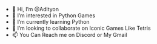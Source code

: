 - 👋 Hi, I’m @Adityon
- 👀 I’m interested in Python Games
- 🌱 I’m currently learning Python
- 💞️ I’m looking to collaborate on Iconic Games Like Tetris 
- 📫 You Can Reach me on Discord or My Gmail


<!---
Adityon/Adityon is a ✨ special ✨ repository because its `README.md` (this file) appears on your GitHub profile.
You can click the Preview link to take a look at your changes.
--->
